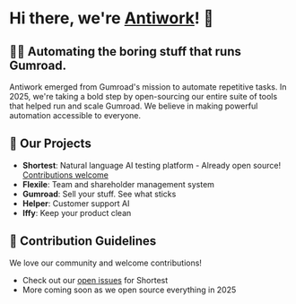 # Hi there, we're [Antiwork](https://antiwork.com)! 👋

## 🙋‍♀️ Automating the boring stuff that runs Gumroad.
Antiwork emerged from Gumroad's mission to automate repetitive tasks. In 2025, we're taking a bold step by open-sourcing our entire suite of tools that helped run and scale Gumroad. We believe in making powerful automation accessible to everyone.

## 🚀 Our Projects
- **Shortest**: Natural language AI testing platform - Already open source! [Contributions welcome](https://github.com/gumroad/shortest)
- **Flexile**: Team and shareholder management system
- **Gumroad**: Sell your stuff. See what sticks
- **Helper**: Customer support AI
- **Iffy**: Keep your product clean

## 🌈 Contribution Guidelines
We love our community and welcome contributions!
- Check out our [open issues](https://github.com/gumroad/shortest/issues) for Shortest
- More coming soon as we open source everything in 2025

